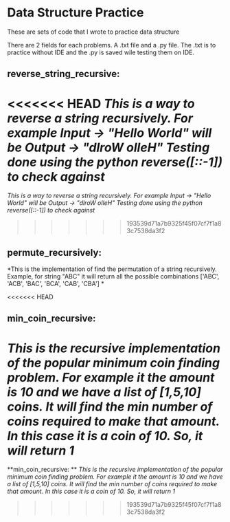 # Data Structure Practice
These are sets of code that I wrote to practice data structure

There are 2 fields for each problems. A .txt file and a .py file. The .txt is to practice without IDE and the .py is saved wile testing them on IDE. 

## reverse_string_recursive: ##
<<<<<<< HEAD
_This is a way to reverse a string recursively. For example Input -> "Hello World" will be Output -> "dlroW olleH"
Testing done using the python reverse([::-1]) to check against_
=======
*This is a way to reverse a string recursively. For example Input -> "Hello World" will be Output -> "dlroW olleH"
Testing done using the python reverse([::-1]) to check against*
>>>>>>> 193539d71a7b9325f45f07cf7f1a83c7538da3f2

## permute_recursively: ##
*This is the implementation of find the permutation of a string recursively. Example, for string "ABC" it will return all the possible combinations ['ABC', 'ACB', 'BAC', 'BCA', 'CAB', 'CBA'] *

<<<<<<< HEAD
## min_coin_recursive: ##
*This is the recursive implementation of the popular minimum coin finding problem. For example it the amount is 10 and we have a list of [1,5,10] coins. It will find the min number of coins required to make that amount. In this case it is a coin of 10. So, it will return 1*
=======
**min_coin_recursive: **
*This is the recursive implementation of the popular minimum coin finding problem. For example it the amount is 10 and we have a list of [1,5,10] coins. It will find the min number of coins required to make that amount. In this case it is a coin of 10. So, it will return 1*
>>>>>>> 193539d71a7b9325f45f07cf7f1a83c7538da3f2
